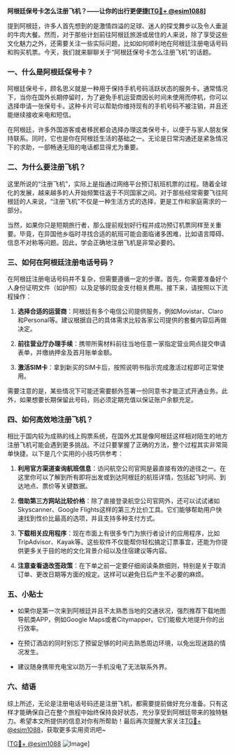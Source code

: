 **阿根廷保号卡怎么注册飞机？——让你的出行更便捷[[TG💪+ @esim1088](https://t.me/s/esim1088)]**

提到阿根廷，许多人首先想到的是激情四溢的足球、迷人的探戈舞步以及令人垂涎的牛肉大餐。然而，对于那些计划前往阿根廷旅游或居住的人来说，除了享受这些文化魅力之外，还需要关注一些实际问题，比如如何顺利地在阿根廷注册电话号码和购买机票。今天，我们就来聊聊关于“阿根廷保号卡怎么注册飞机”的话题。

### 一、什么是阿根廷保号卡？

阿根廷保号卡，顾名思义就是一种用于保持手机号码活跃状态的服务卡。通常情况下，当你在国外长期停留时，为了避免手机运营商因长时间未使用而停机，你可以选择申请一张保号卡。这种卡片可以帮助你维持现有的手机号码不被注销，并且还能继续接收来电和短信。

在阿根廷，许多外国游客或者移民都会选择办理这类保号卡，以便于与家人朋友保持联系。同时，它也是你在阿根廷生活的基础之一。无论是日常沟通还是紧急情况下的求助，一部畅通无阻的电话都显得尤为重要。

### 二、为什么要注册飞机？

这里所说的“注册飞机”，实际上是指通过网络平台预订航班机票的过程。随着全球化的发展，越来越多的人开始频繁往返于不同国家之间。对于那些经常需要飞往阿根廷的人来说，“注册飞机”不仅是一种生活方式的选择，更是工作和家庭需求的一部分。

当然，如果你只是短期旅行者，那么提前规划好行程并成功预订机票同样至关重要。毕竟，在异国他乡临时寻找合适的航班可能会面临诸多困难，比如语言障碍、信息不对称等问题。因此，学会正确地注册飞机是非常必要的。

### 三、如何在阿根廷注册电话号码？

在阿根廷注册电话号码并不复杂，但需要遵循一定的步骤。首先，你需要准备好个人身份证明文件（如护照）以及足够的现金支付相关费用。接下来，请按照以下流程操作：

1. **选择合适的运营商**：阿根廷有多个电信公司提供服务，例如Movistar、Claro和Personal等。建议根据自己的具体需求比较各家公司提供的套餐内容后再做决定。
   
2. **前往营业厅办理手续**：携带所需材料前往当地任意一家指定营业网点提交申请表单，并缴纳押金及首月账单金额。

3. **激活SIM卡**：拿到新买的SIM卡后，按照说明书指示完成激活过程即可正常使用。

需要注意的是，某些情况下可能还需要额外签署一份同意书才能正式开通业务。此外，如果想要长期保留此号码，则必须定期充值以保证账户余额充足。

### 四、如何高效地注册飞机？

相比于国内较为成熟的线上购票系统，在国外尤其是像阿根廷这样相对陌生的地方注册飞机可能会遇到更多挑战。不过只要掌握了正确的方法，整个过程其实非常简单快捷。以下是几个实用的小技巧供参考：

1. **利用官方渠道查询航班信息**：访问航空公司官网是最直接有效的途径之一。在这里你可以了解到所有即将出发或到达阿根廷的航班详情，包括起飞时间、到达地点、票价等关键数据。

2. **借助第三方网站比较价格**：除了直接登录航空公司官网外，还可以试试诸如Skyscanner、Google Flights这样的第三方比价工具。它们能够帮助用户快速找到性价比最高的选项，并且支持多种支付方式。

3. **下载相关应用程序**：现在市面上有很多专门为旅行者设计的应用程序，比如TripAdvisor、Kayak等。这些软件不仅能帮你轻松搞定订票事宜，还能为你提供更多关于目的地的文化背景介绍以及住宿建议等内容。

4. **注意查看退改签政策**：在下单之前一定要仔细阅读条款细则，特别是关于取消订单、更改日期等方面的规定。这样可以避免日后产生不必要的麻烦。

### 五、小贴士

- 如果你是第一次来到阿根廷并且不太熟悉当地的交通状况，强烈推荐下载地图导航类APP，例如Google Maps或者Citymapper。它们能极大地提升你的出行效率。
  
- 在预订酒店的同时别忘了预留足够的时间去熟悉周边环境，以免出现迷路的情况发生。

- 建议随身携带充电宝以防万一手机没电了无法联系外界。

### 六、结语

综上所述，无论是注册电话号码还是注册飞机，都需要提前做好充分准备。只有这样才能确保自己在整个旅程中始终保持良好状态，充分享受到阿根廷带来的独特魅力。希望本文所提供的信息对你有所帮助！最后再次提醒大家关注[TG💪+ @esim1088](https://t.me/s/esim1088)，获取更多实用资讯吧~ 

[[TG💪+ @esim1088](https://t.me/s/esim1088) ![Image](https://i.postimg.cc/4NQfJmqS/Snipaste-2025-05-13-00-14-12.png)]